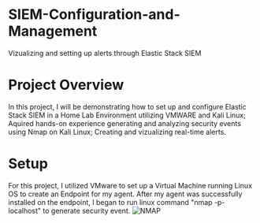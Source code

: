 # SIEM-Configuration-and-Management
Vizualizing and setting up alerts through Elastic Stack SIEM
<h1>Project Overview</h1>
In this project, I will be demonstrating how to set up and configure Elastic Stack SIEM in a Home Lab Environment utilizing VMWARE and Kali Linux; Aquired hands-on experience generating and analyzing security events using Nmap on Kali Linux; Creating and vizualizing real-time alerts. 
<h1>Setup</h1>
For this project, I utilized VMware to set up a Virtual Machine running Linux OS to create an Endpoint for my agent. After my agent was successfully installed on the endpoint, I began to run linux command "nmap -p- localhost" to generate security event.

<img src="(https://imgur.com/a/1v6ML8x)" alt="NMAP">
